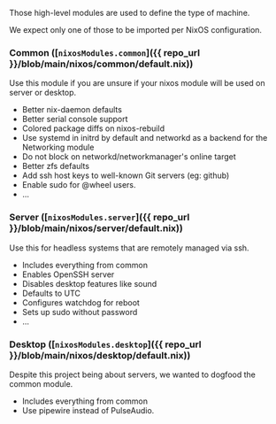 Those high-level modules are used to define the type of machine.

We expect only one of those to be imported per NixOS configuration.

### Common ([`nixosModules.common`]({{ repo_url }}/blob/main/nixos/common/default.nix))

Use this module if you are unsure if your nixos module will be used on server or desktop.

- Better nix-daemon defaults
- Better serial console support
- Colored package diffs on nixos-rebuild
- Use systemd in initrd by default and networkd as a backend for the
  Networking module
- Do not block on networkd/networkmanager's online target
- Better zfs defaults
- Add ssh host keys to well-known Git servers (eg: github)
- Enable sudo for @wheel users.
- ...

### Server ([`nixosModules.server`]({{ repo_url }}/blob/main/nixos/server/default.nix))

Use this for headless systems that are remotely managed via ssh.

- Includes everything from common
- Enables OpenSSH server
- Disables desktop features like sound
- Defaults to UTC
- Configures watchdog for reboot
- Sets up sudo without password
- ...

### Desktop ([`nixosModules.desktop`]({{ repo_url }}/blob/main/nixos/desktop/default.nix))

Despite this project being about servers, we wanted to dogfood the common module.

- Includes everything from common
- Use pipewire instead of PulseAudio.
